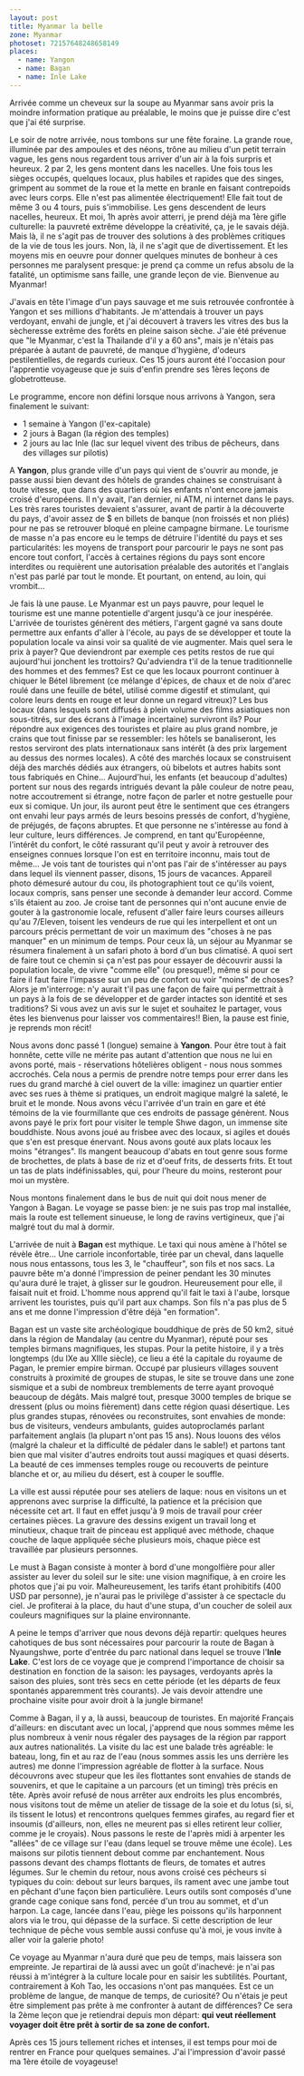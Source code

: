 ```yaml
---
layout: post
title: Myanmar la belle
zone: Myanmar
photoset: 72157648248658149
places:
  - name: Yangon
  - name: Bagan
  - name: Inle Lake
---
```


Arrivée comme un cheveux sur la soupe au Myanmar sans avoir pris la moindre information pratique au préalable, le moins que je puisse dire c'est que j'ai été surprise.

Le soir de notre arrivée, nous tombons sur une fête foraine. La grande roue, illuminée par des ampoules et des néons, trône au milieu d'un petit terrain vague, les gens nous regardent tous arriver d'un air à la fois surpris et heureux. 2 par 2, les gens montent dans les nacelles. Une fois tous les sièges occupés, quelques locaux, plus habiles et rapides que des singes, grimpent au sommet de la roue et la mette en branle en faisant contrepoids avec leurs corps. Elle n'est pas alimentée électriquement! Elle fait tout de même 3 ou 4 tours, puis s'immobilise. Les gens descendent de leurs nacelles, heureux. Et moi, 1h après avoir atterri, je prend déjà ma 1ère gifle culturelle: la pauvreté extrême développe la créativité, ça, je le savais déjà. Mais là, il ne s'agit pas de trouver des solutions à des problèmes critiques de la vie de tous les jours. Non, là, il ne s'agit que de divertissement. Et les moyens mis en oeuvre pour donner quelques minutes de bonheur à ces personnes me paralysent presque: je prend ça comme un refus absolu de la fatalité, un optimisme sans faille, une grande leçon de vie. Bienvenue au Myanmar!

J'avais en tête l'image d'un pays sauvage et me suis retrouvée confrontée à Yangon et ses millions d'habitants.
Je m'attendais à trouver un pays verdoyant, envahi de jungle, et j'ai découvert à travers les vitres des bus la sècheresse extrême des forêts en pleine saison sèche.
J'aie été prévenue que "le Myanmar, c'est la Thailande d'il y a 60 ans", mais je n'étais pas préparée à autant de pauvreté, de manque d'hygiène, d'odeurs pestilentielles, de regards curieux.
Ces 15 jours auront été l'occasion pour l'apprentie voyageuse que je suis d'enfin prendre ses 1ères leçons de globetrotteuse.

Le programme, encore non défini lorsque nous arrivons à Yangon, sera finalement le suivant:
* 1 semaine à Yangon (l'ex-capitale)
* 2 jours à Bagan (la région des temples)
* 2 jours au lac Inle (lac sur lequel vivent des tribus de pêcheurs, dans des villages sur pilotis)


A **Yangon**, plus grande ville d'un pays qui vient de s'ouvrir au monde, je passe aussi bien devant des hôtels de grandes chaines se construisant à toute vitesse, que dans des quartiers où les enfants n'ont encore jamais croisé d'européens.
Il n'y avait, l'an dernier, ni ATM, ni internet dans le pays. Les très rares touristes devaient s'assurer, avant de partir à la découverte du pays, d'avoir assez de $ en billets de banque (non froissés et non pliés) pour ne pas se retrouver bloqué en pleine campagne birmane.
Le tourisme de masse n'a pas encore eu le temps de détruire l'identité du pays et ses particularités: les moyens de transport pour parcourir le pays ne sont pas encore tout confort, l'accès à certaines régions du pays sont encore interdites ou requièrent une autorisation préalable des autorités et l'anglais n'est pas parlé par tout le monde.
Et pourtant, on entend, au loin, qui vrombit...


Je fais là une pause.
Le Myanmar est un pays pauvre, pour lequel le tourisme est une manne potentielle d'argent jusqu'à ce jour inespérée. L'arrivée de touristes génèrent des métiers, l'argent gagné va sans doute permettre aux enfants d'aller à l'école, au pays de se développer et toute la population locale va ainsi voir sa qualité de vie augmenter.
Mais quel sera le prix à payer? Que deviendront par exemple ces petits restos de rue qui aujourd'hui jonchent les trottoirs? Qu'adviendra t'il de la tenue traditionnelle des hommes et des femmes? Est ce que les locaux pourront continuer à chiquer le Bétel librement (ce mélange d'épices, de chaux et de noix d'arec roulé dans une feuille de bétel, utilisé comme digestif et stimulant, qui colore leurs dents en rouge et leur donne un regard vitreux)? Les bus locaux (dans lesquels sont diffusés à plein volume des films asiatiques non sous-titrés, sur des écrans à l'image incertaine) survivront ils?
Pour répondre aux exigences des touristes et plaire au plus grand nombre, je crains que tout finisse par se ressembler: les hôtels se banaliseront, les restos serviront des plats internationaux sans intérêt (à des prix largement au dessus des normes locales). A côté des marchés locaux se construisent déjà des marchés dédiés aux étrangers, où bibelots et autres habits sont tous fabriqués en Chine...
Aujourd'hui, les enfants (et beaucoup d'adultes) portent sur nous des regards intrigués devant la pâle couleur de notre peau, notre accoutrement si étrange, notre façon de parler et notre gestuelle pour eux si comique.
Un jour, ils auront peut être le sentiment que ces étrangers ont envahi leur pays armés de leurs besoins pressés de confort, d'hygiène, de préjugés, de façons abruptes. Et que personne ne s'intéresse au fond à leur culture, leurs différences.
Je comprend, en tant qu'Européenne, l'intérêt du confort, le côté rassurant qu'il peut y avoir à retrouver des enseignes connues lorsque l'on est en territoire inconnu, mais tout de même...
Je vois tant de touristes qui n'ont pas l'air de s'intéresser au pays dans lequel ils viennent passer, disons, 15 jours de vacances. Appareil photo démesuré autour du cou, ils photographient tout ce qu'ils voient, locaux compris, sans penser une seconde à demander leur accord. Comme s'ils étaient au zoo.
Je croise tant de personnes qui n'ont aucune envie de gouter à la gastronomie locale, refusent d'aller faire leurs courses ailleurs qu'au 7/Eleven, toisent les vendeurs de rue qui les interpellent et ont un parcours précis permettant de voir un maximum des "choses à ne pas manquer" en un minimum de temps. Pour ceux là, un séjour au Myanmar se résumera finalement à un safari photo à bord d'un bus climatisé.
A quoi sert de faire tout ce chemin si ça n'est pas pour essayer de découvrir aussi la population locale, de vivre "comme elle" (ou presque!), même si pour ce faire il faut faire l'impasse sur un peu de confort ou voir "moins" de choses? 
Alors je m'interroge: n'y aurait t'il pas une façon de faire qui permettrait à un pays à la fois de se développer et de garder intactes son identité et ses traditions? Si vous avez un avis sur le sujet et souhaitez le partager, vous êtes les bienvenus pour laisser vos commentaires!!
Bien, la pause est finie, je reprends mon récit!


Nous avons donc passé 1 (longue) semaine à **Yangon**.
Pour être tout à fait honnête, cette ville ne mérite pas autant d'attention que nous ne lui en avons porté, mais - réservations hôtelières obligent - nous nous sommes accrochés.
Cela nous a permis de prendre notre temps pour errer dans les rues du grand marché à ciel ouvert de la ville: imaginez un quartier entier avec ses rues à thème si pratiques, un endroit magique malgré la saleté, le bruit et le monde.
Nous avons vécu l'arrivée d'un train en gare et été témoins de la vie fourmillante que ces endroits de passage génèrent.
Nous avons payé le prix fort pour visiter le temple Shwe dagon, un immense site bouddhiste.
Nous avons joué au frisbee avec des locaux, si agiles et doués que s'en est presque énervant.
Nous avons gouté aux plats locaux les moins "étranges". Ils mangent beaucoup d'abats en tout genre sous forme de brochettes, de plats à base de riz et d'oeuf frits, de desserts frits. Et tout un tas de plats indéfinissables, qui, pour l'heure du moins, resteront pour moi un mystère.


Nous montons finalement dans le bus de nuit qui doit nous mener de Yangon à Bagan. Le voyage se passe bien: je ne suis pas trop mal installée, mais la route est tellement sinueuse, le long de ravins vertigineux, que j'ai malgré tout du mal à dormir.


L'arrivée de nuit à **Bagan** est mythique. Le taxi qui nous amène à l'hôtel se révèle être... Une carriole inconfortable, tirée par un cheval, dans laquelle nous nous entassons, tous les 3, le "chauffeur", son fils et nos sacs. La pauvre bête m'a donné l'impression de peiner pendant les 30 minutes qu'aura duré le trajet, à glisser sur le goudron. Heureusement pour elle, il faisait nuit et froid. L'homme nous apprend qu'il fait le taxi à l'aube, lorsque arrivent les touristes, puis qu'il part aux champs. Son fils n'a pas plus de 5 ans et me donne l'impression d'être déjà "en formation".

Bagan est un vaste site archéologique bouddhique de près de 50 km2, situé dans la région de Mandalay (au centre du Myanmar), réputé pour ses temples birmans magnifiques, les stupas. Pour la petite histoire, il y a très longtemps (du IXe au XIIIe siècle), ce lieu a été la capitale du royaume de Pagan, le premier empire birman. Occupé par plusieurs villages souvent construits à proximité de groupes de stupas, le site se trouve dans une zone sismique et a subi de nombreux tremblements de terre ayant provoqué beaucoup de dégâts. Mais malgré tout, presque 3000 temples de brique se dressent (plus ou moins fièrement) dans cette région quasi désertique.
Les plus grandes stupas, rénovées ou reconstruites, sont envahies de monde: bus de visiteurs, vendeurs ambulants, guides autoproclamés parlant parfaitement anglais (la plupart n'ont pas 15 ans). Nous louons des vélos (malgré la chaleur et la difficulté de pédaler dans le sable!) et partons tant bien que mal visiter d'autres endroits tout aussi magiques et quasi déserts. La beauté de ces immenses temples rouge ou recouverts de peinture blanche et or, au milieu du désert, est à couper le souffle.

La ville est aussi réputée pour ses ateliers de laque: nous en visitons un et apprenons avec surprise la difficulté, la patience et la précision que nécessite cet art. Il faut en effet jusqu'à 9 mois de travail pour créer certaines pièces. La gravure des dessins exigent un travail long et minutieux, chaque trait de pinceau est appliqué avec méthode, chaque couche de laque appliquée séche plusieurs mois, chaque pièce est travaillée par plusieurs personnes.

Le must à Bagan consiste à monter à bord d'une mongolfière pour aller assister au lever du soleil sur le site: une vision magnifique, à en croire les photos que j'ai pu voir. Malheureusement, les tarifs étant prohibitifs (400 USD par personne), je n'aurai pas le privilège d'assister à ce spectacle du ciel. Je profiterai à la place, du haut d'une stupa, d'un coucher de soleil aux couleurs magnifiques sur la plaine environnante.


A peine le temps d'arriver que nous devons déjà repartir: quelques heures cahotiques de bus sont nécessaires pour parcourir la route de Bagan à Nyaungshwe, porte d'entrée du parc national dans lequel se trouve l'**Inle Lake**. C'est lors de ce voyage que je comprend l'importance de choisir sa destination en fonction de la saison: les paysages, verdoyants après la saison des pluies, sont très secs en cette période (et les départs de feux spontanés apparemment très courants). Je vais devoir attendre une prochaine visite pour avoir droit à la jungle birmane!

Comme à Bagan, il y a, là aussi, beaucoup de touristes. En majorité Français d'ailleurs: en discutant avec un local, j'apprend que nous sommes même les plus nombreux à venir nous régaler des paysages de la région par rapport aux autres nationalités.
La visite du lac est une balade très agréable: le bateau, long, fin et au raz de l'eau (nous sommes assis les uns derrière les autres) me donne l'impression agréable de flotter à la surface.
Nous découvrons avec stupeur que les iles flottantes sont envahies de stands de souvenirs, et que le capitaine a un parcours (et un timing) très précis en tête.
Après avoir refusé de nous arrêter aux endroits les plus encombrés, nous visitons tout de même un atelier de tissage de la soie et du lotus (si, si, ils tissent le lotus) et rencontrons quelques femmes girafes, au regard fier et insoumis (d'ailleurs, non, elles ne meurent pas si elles retirent leur collier, comme je le croyais).
Nous passons le reste de l'après midi à arpenter les "allées" de ce village sur l'eau (dans lequel se trouve même une école). Les maisons sur pilotis tiennent debout comme par enchantement. Nous passons devant des champs flottants de fleurs, de tomates et autres légumes.
Sur le chemin du retour, nous avons croisé ces pécheurs si typiques du coin: debout sur leurs barques, ils rament avec une jambe tout en pêchant d'une façon bien particulière. Leurs outils sont composés d'une grande cage conique sans fond, percée d'un trou au sommet, et d'un harpon. La cage, lancée dans l'eau, piège les poissons qu'ils harponnent alors via le trou, qui dépasse de la surface. Si cette description de leur technique de pêche vous semble aussi confuse qu'à moi, je vous invite à aller voir la galerie photo!


Ce voyage au Myanmar n'aura duré que peu de temps, mais laissera son empreinte.
Je repartirai de là aussi avec un goût d'inachevé: je n'ai pas réussi à m'intégrer à la culture locale pour en saisir les subtilités. Pourtant, contrairement à Koh Tao, les occasions n'ont pas manquées. Est ce un problème de langue, de manque de temps, de curiosité? Ou n'étais je peut être simplement pas prête à me confronter à autant de différences?
Ce sera la 2ème leçon que je retiendrai depuis mon départ: **qui veut réellement voyager doit être prêt à sortir de sa zone de confort.**


Après ces 15 jours tellement riches et intenses, il est temps pour moi de rentrer en France pour quelques semaines.
J'ai l'impression d'avoir passé ma 1ère étoile de voyageuse!
